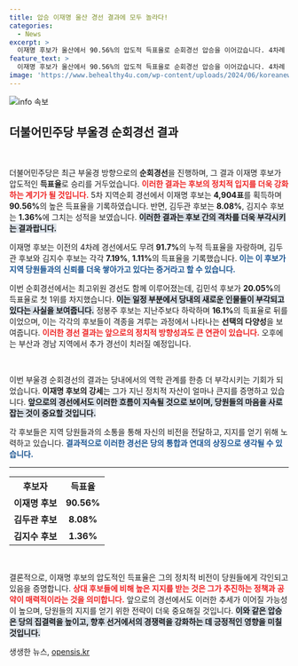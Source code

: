 ```yaml
---
title: 압승 이재명 울산 경선 결과에 모두 놀라다!
categories:
  - News
excerpt: >
  이재명 후보가 울산에서 90.56%의 압도적 득표율로 순회경선 압승을 이어갔습니다. 4차례 경선 누적 득표율도 91.7%로 상승 중! 과연 그의 질주는 어디까지 계속될까요?
feature_text: >
  이재명 후보가 울산에서 90.56%의 압도적 득표율로 순회경선 압승을 이어갔습니다. 4차례 경선 누적 득표율도 91.7%로 상승 중! 과연 그의 질주는 어디까지 계속될까요?
image: 'https://www.behealthy4u.com/wp-content/uploads/2024/06/koreanews.jpg'
---
```


<p><img src="https://www.behealthy4u.com/wp-content/uploads/2024/06/koreanews.jpg" alt="info 속보" /></p>

<h2 data-ke-size="size26">더불어민주당 부울경 순회경선 결과</h2>

<p data-ke-size="size16">&nbsp;</p>

<p>더불어민주당은 최근 부울경 방향으로의 <b>순회경선</b>을 진행하며, 그 결과 이재명 후보가 압도적인 <b>득표율</b>로 승리를 거두었습니다. <b><span style="color: #ee2323;">이러한 결과는 후보의 정치적 입지를 더욱 강화하는 계기가 될 것입니다.</span></b> 5차 지역순회 경선에서 이재명 후보는 <b>4,904표</b>를 획득하며 <b>90.56%</b>의 높은 득표율을 기록하였습니다. 반면, 김두관 후보는 <b>8.08%</b>, 김지수 후보는 <b>1.36%</b>에 그치는 성적을 보였습니다. <b><span style="background-color: #21538527;">이러한 결과는 후보 간의 격차를 더욱 부각시키는 결과랍니다.</span></b> </p>

<p>이재명 후보는 이전의 4차례 경선에서도 무려 <b>91.7%</b>의 누적 득표율을 자랑하며, 김두관 후보와 김지수 후보는 각각 <b>7.19%</b>, <b>1.11%</b>의 득표율을 기록했습니다. <b><span style="color: #1a5490;">이는 이 후보가 지역 당원들과의 신뢰를 더욱 쌓아가고 있다는 증거라고 할 수 있습니다.</span></b> </p>

<p>이번 순회경선에서는 최고위원 경선도 함께 이루어졌는데, 김민석 후보가 <b>20.05%</b>의 득표율로 첫 1위를 차지했습니다. <b><span style="background-color: #21538527;">이는 일정 부분에서 당내의 새로운 인물들이 부각되고 있다는 사실을 보여줍니다.</span></b> 정봉주 후보는 지난주보다 하락하며 <b>16.1%</b>의 득표율로 뒤를 이었으며, 이는 각각의 후보들이 격종을 겨루는 과정에서 나타나는 <b>선택의 다양성</b>을 보여줍니다. <b><span style="color: #ee2323;">이러한 경선 결과는 앞으로의 정치적 방향성과도 큰 연관이 있습니다.</span></b> 오후에는 부산과 경남 지역에서 추가 경선이 치러질 예정입니다.</p>

<p data-ke-size="size16">&nbsp;</p>

<p>이번 부울경 순회경선의 결과는 당내에서의 역학 관계를 한층 더 부각시키는 기회가 되었습니다. <b>이재명 후보의 강세</b>는 그가 지닌 정치적 자산이 얼마나 큰지를 증명하고 있습니다. <b><span style="background-color: #21538527;">앞으로의 경선에서도 이러한 흐름이 지속될 것으로 보이며, 당원들의 마음을 사로잡는 것이 중요할 것입니다.</span></b> </p>

<p>각 후보들은 지역 당원들과의 소통을 통해 자신의 비전을 전달하고, 지지를 얻기 위해 노력하고 있습니다. <b><span style="color: #1a5490;">결과적으로 이러한 경선은 당의 통합과 연대의 상징으로 생각될 수 있습니다.</span></b> </p>

<hr />

<table style="width: 100%;">
    <tr>
        <th style="text-align: center; height: 30px;">후보자</th>
        <th style="text-align: center; height: 30px;">득표율</th>
    </tr>
    <tr>
        <td style="text-align: center; height: 17px;"><b>이재명 후보</b></td>
        <td style="text-align: center; height: 17px;"><b>90.56%</b></td>
    </tr>
    <tr>
        <td style="text-align: center; height: 17px;"><b>김두관 후보</b></td>
        <td style="text-align: center; height: 17px;"><b>8.08%</b></td>
    </tr>
    <tr>
        <td style="text-align: center; height: 17px;"><b>김지수 후보</b></td>
        <td style="text-align: center; height: 17px;"><b>1.36%</b></td>
    </tr>
</table>

<p data-ke-size="size16">&nbsp;</p>

<p>결론적으로, 이재명 후보의 압도적인 득표율은 그의 정치적 비전이 당원들에게 각인되고 있음을 증명합니다. <b><span style="color: #ee2323;">상대 후보들에 비해 높은 지지를 받는 것은 그가 추진하는 정책과 공약이 매력적이라는 것을 의미합니다.</span></b> 앞으로의 경선에서도 이러한 추세가 이어질 가능성이 높으며, 당원들의 지지를 얻기 위한 전략이 더욱 중요해질 것입니다. <b><span style="background-color: #21538527;">이와 같은 압승은 당의 집결력을 높이고, 향후 선거에서의 경쟁력을 강화하는 데 긍정적인 영향을 미칠 것입니다.</span></b></p>
생생한 뉴스, <a href="https://opensis.kr" rel="dofollow">opensis.kr</a>


